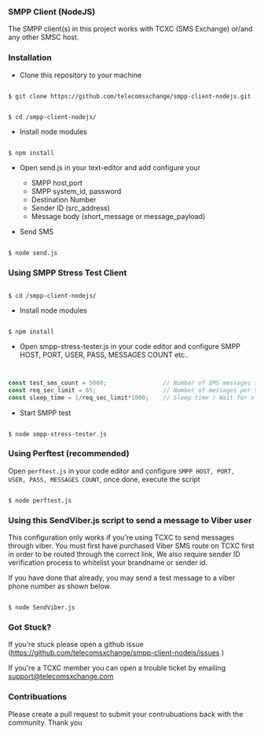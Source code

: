 

### SMPP Client (NodeJS) 

The SMPP client(s) in this project works with TCXC (SMS Exchange) or/and any other SMSC host.


### Installation

- Clone this repository to your machine


```shell

$ git clone https://github.com/telecomsxchange/smpp-client-nodejs.git

```

```shell

$ cd /smpp-client-nodejs/

```

- Install node modules

```shell

$ npm install

```

- Open send.js in your text-editor and add configure your 
  - SMPP host,port
  - SMPP system_id, password
  - Destination Number 
  - Sender ID (src_address)
  - Message body (short_message or message_payload)


- Send SMS 

```shell

$ node send.js 

```

### Using SMPP Stress Test Client

```shell

$ cd /smpp-client-nodejs/

```

- Install node modules

```shell

$ npm install

```

- Open smpp-stress-tester.js in your code editor and configure SMPP HOST, PORT, USER, PASS, MESSAGES COUNT etc..

```javascript


const test_sms_count = 5000;                // Number of SMS messages to send.
const req_sec_limit = 65;                   // Number of messages per second
const sleep_time = 1/req_sec_limit*1000;    // Sleep time / Wait for x secs

```


- Start SMPP test

```shell

$ node smpp-stress-tester.js

```

### Using Perftest (recommended)

Open `perftest.js` in your code editor and configure `SMPP HOST, PORT, USER, PASS, MESSAGES COUNT`, once done, execute the script

```shell

$ node perftest.js

```


### Using this SendViber.js script to send a message to Viber user

This configuration only works if you're using TCXC to send messages through viber. You must first have purchased Viber SMS route on TCXC first in order to be routed through the correct link, We also require sender ID verification process to whitelist your brandname or sender id.

If you have done that already, you may send a test message to a viber phone number as shown below.

```shell

$ node SendViber.js

```

### Got Stuck?

If you're stuck please open a github issue (https://github.com/telecomsxchange/smpp-client-nodejs/issues )

If you're a TCXC member you can open a trouble ticket by emailing support@telecomsxchange.com

### Contribuations

Please create a pull request to submit your contrubuations back with the community. Thank you



